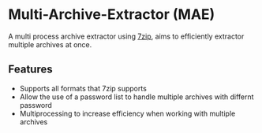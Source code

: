# Multi-Archive-Extractor (MAE)
A multi process archive extractor using [7zip](https://www.7-zip.org/), aims to efficiently extractor multiple archives at once.

## Features
- Supports all formats that 7zip supports
- Allow the use of a password list to handle multiple archives with differnt password
- Multiprocessing to increase efficiency when working with multiple archives

